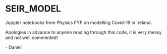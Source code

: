 # SEIR_MODEL
Jupyter notebooks from Physics FYP on modelling Covid-19 in Ireland.

Apologies in advance to anyone reading through this code, it is very messy and not well commented!
                                                                               
\- Daniel

